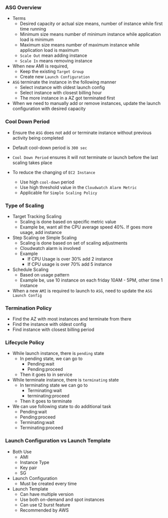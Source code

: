### ASG Overview

- Terms
  - Desired capacity or actual size means, number of instance while first time running
  - Minimum size means number of minimum instance while application load is minimum
  - Maximum size means number of maximum instance while application load is maximum
  - `Scale Out` mean adding instance
  - `Scale In` means removing instance
- When new AMI is required,
  - Keep the existing `Target Group`
  - Create new `Launch Configuration`
- `ASG` terminate the instance in the following manner
  - Select instance with oldest launch config
  - Select instance with closest billing hour
  - The more instance in a AZ got terminated first
- When we need to manually add or remove instances, update the launch configuration with desired capacity

### Cool Down Period

- Ensure the `ASG` does not add or terminate instance without previous activity being completed
- Default cool-down period is `300 sec`
- `Cool Down Period` ensures it will not terminate or launch before the last scaling takes place

- To reduce the changing of `EC2 Instance`
  - Use high `cool-down` period
  - Use high threshold value in the `Cloudwatch Alarm Metric`
  - Applicable for `Simple Scaling Policy`

### Type of Scaling

- Target Tracking Scaling
  - Scaling is done based on specific metric value
  - Example be, want all the CPU average speed 40%. If goes more usage, add instance
- Step Scaling oe Simple Scaling
  - Scaling is done based on set of scaling adjustments
  - Cloudwatch alarm is involved
  - Example
    - If CPU Usage is over 30% add 2 instance
    - If CPU usage is over 70% add 5 instance
- Schedule Scaling
  - Based on usage pattern
  - Example be, use 10 instance on each friday 10AM - 5PM, other time 1 instance
- When a new `AMI` is required to launch to `ASG`, need to update the `ASG Launch Config`

### Termination Policy

- Find the AZ with most instances and terminate from there
- Find the instance with oldest config
- Find instance with closest billing period

### Lifecycle Policy

- While launch instance, there is `pending` state
  - In pending state, we can go to
    - Pending:wait
    - Pending:proceed
  - Then it goes to in service
- While terminate instance, there is `terminating` state
  - In terminating state we can go to
    - Terminating:wait
    - terminating:proceed
  - Then it goes to terminate
- We can use following state to do additional task
  - Pending:wait
  - Pending:proceed
  - Terminating:wait
  - Terminating:proceed

### Launch Configuration vs Launch Template

- Both Use
  - AMI
  - Instance Type
  - Key pair
  - SG
- Launch Configuration
  - Must be created every time
- Launch Template
  - Can have multiple version
  - Use both on-demand and spot instances
  - Can use t2 burst feature
  - Recommended by AWS

